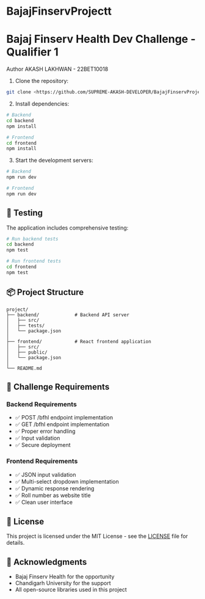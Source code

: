# BajajFinservProjectt

# Bajaj Finserv Health Dev Challenge - Qualifier 1
Author
AKASH LAKHWAN - 22BET10018
1. Clone the repository:
```bash
git clone <https://github.com/SUPREME-AKASH-DEVELOPER/BajajFinservProjectt.git>
```

2. Install dependencies:
```bash
# Backend
cd backend
npm install

# Frontend
cd frontend
npm install
```

3. Start the development servers:
```bash
# Backend
npm run dev

# Frontend
npm run dev
```

## 🧪 Testing

The application includes comprehensive testing:

```bash
# Run backend tests
cd backend
npm test

# Run frontend tests
cd frontend
npm test
```

## 📦 Project Structure

```
project/
├── backend/             # Backend API server
│   ├── src/
│   ├── tests/
│   └── package.json
│
├── frontend/            # React frontend application
│   ├── src/
│   ├── public/
│   └── package.json
│
└── README.md
```

## 🤝 Challenge Requirements

### Backend Requirements
- ✅ POST /bfhl endpoint implementation
- ✅ GET /bfhl endpoint implementation
- ✅ Proper error handling
- ✅ Input validation
- ✅ Secure deployment

### Frontend Requirements
- ✅ JSON input validation
- ✅ Multi-select dropdown implementation
- ✅ Dynamic response rendering
- ✅ Roll number as website title
- ✅ Clean user interface

## 📄 License

This project is licensed under the MIT License - see the [LICENSE](LICENSE) file for details.

## 🙏 Acknowledgments

- Bajaj Finserv Health for the opportunity
- Chandigarh University for the support
- All open-source libraries used in this project

